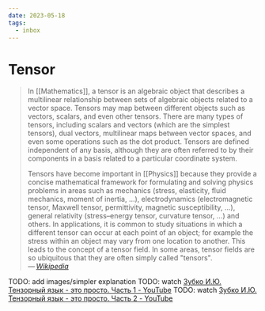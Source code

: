 ```yaml
---
date: 2023-05-18
tags:
  - inbox
---
```


# Tensor

> In [[Mathematics]], a tensor is an algebraic object that describes a
> multilinear relationship between sets of algebraic objects related to a vector
> space. Tensors may map between different objects such as vectors, scalars, and
> even other tensors. There are many types of tensors, including scalars and
> vectors (which are the simplest tensors), dual vectors, multilinear maps
> between vector spaces, and even some operations such as the dot product.
> Tensors are defined independent of any basis, although they are often referred
> to by their components in a basis related to a particular coordinate system.
>
> Tensors have become important in [[Physics]] because they provide a concise
> mathematical framework for formulating and solving physics problems in areas
> such as mechanics (stress, elasticity, fluid mechanics, moment of inertia,
> ...), electrodynamics (electromagnetic tensor, Maxwell tensor, permittivity,
> magnetic susceptibility, ...), general relativity (stress–energy tensor,
> curvature tensor, ...) and others. In applications, it is common to study
> situations in which a different tensor can occur at each point of an object;
> for example the stress within an object may vary from one location to another.
> This leads to the concept of a tensor field. In some areas, tensor fields are
> so ubiquitous that they are often simply called "tensors".\
> — <cite>[Wikipedia](https://en.wikipedia.org/wiki/Tensor)</cite>

TODO: add images/simpler explanation TODO: watch
[Зубко И.Ю. Тензорный язык - это просто. Часть 1 - YouTube](https://www.youtube.com/watch?v=jMvj4Rxka1w)
TODO: watch
[Зубко И.Ю. Тензорный язык - это просто. Часть 2 - YouTube](https://www.youtube.com/watch?v=HVhyCAq2pmY)